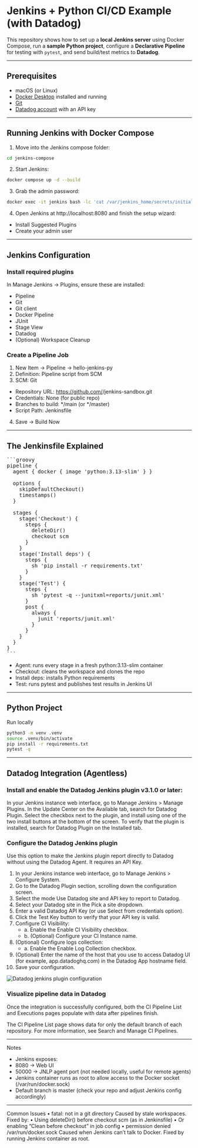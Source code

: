 # Jenkins + Python CI/CD Example (with Datadog)

This repository shows how to set up a **local Jenkins server** using Docker Compose, run a **sample Python project**, configure a **Declarative Pipeline** for testing with `pytest`, and send build/test metrics to **Datadog**.

---

## Prerequisites

- macOS (or Linux)
- [Docker Desktop](https://www.docker.com/products/docker-desktop/) installed and running
- [Git](https://git-scm.com/downloads)
- [Datadog account](https://app.datadoghq.com/) with an API key

---

## Running Jenkins with Docker Compose

1. Move into the Jenkins compose folder:

```bash
cd jenkins-compose
```

2.	Start Jenkins:

```bash
docker compose up -d --build
```

3.	Grab the admin password:

```bash
docker exec -it jenkins bash -lc 'cat /var/jenkins_home/secrets/initialAdminPassword'
```

4.	Open Jenkins at http://localhost:8080 and finish the setup wizard:
- Install Suggested Plugins
- Create your admin user

---

## Jenkins Configuration

### Install required plugins

In Manage Jenkins → Plugins, ensure these are installed:
-	Pipeline
-	Git
-	Git client
-	Docker Pipeline
-	JUnit
- Stage View
- Datadog
-	(Optional) Workspace Cleanup

### Create a Pipeline Job
1.	New Item → Pipeline → hello-jenkins-py
2.	Definition: Pipeline script from SCM
3.	SCM: Git
   - Repository URL: https://github.com/<your-username>/jenkins-sandbox.git
   - Credentials: None (for public repo)
   - Branches to build: */main (or */master)
   - Script Path: Jenkinsfile
4.	Save → Build Now

---

## The Jenkinsfile Explained

<pre markdown="1">
```groovy
pipeline {
  agent { docker { image 'python:3.13-slim' } }

  options {
    skipDefaultCheckout()
    timestamps()
  }

  stages {
    stage('Checkout') {
      steps {
        deleteDir()
        checkout scm
      }
    }
    stage('Install deps') {
      steps {
        sh 'pip install -r requirements.txt'
      }
    }
    stage('Test') {
      steps {
        sh 'pytest -q --junitxml=reports/junit.xml'
      }
      post {
        always {
          junit 'reports/junit.xml'
        }
      }
    }
  }
}
```
</pre>

- Agent: runs every stage in a fresh python:3.13-slim container
- Checkout: cleans the workspace and clones the repo
- Install deps: installs Python requirements
- Test: runs pytest and publishes test results in Jenkins UI

---

## Python Project

Run locally

```bash
python3 -m venv .venv
source .venv/bin/activate
pip install -r requirements.txt
pytest -q
```

---

## Datadog Integration (Agentless)

### Install and enable the Datadog Jenkins plugin v3.1.0 or later:

In your Jenkins instance web interface, go to Manage Jenkins > Manage Plugins.
In the Update Center on the Available tab, search for Datadog Plugin.
Select the checkbox next to the plugin, and install using one of the two install buttons at the bottom of the screen.
To verify that the plugin is installed, search for Datadog Plugin on the Installed tab.

### Configure the Datadog Jenkins plugin

Use this option to make the Jenkins plugin report directly to Datadog without using the Datadog Agent. It requires an API Key.

1. In your Jenkins instance web interface, go to Manage Jenkins > Configure System.
2. Go to the Datadog Plugin section, scrolling down the configuration screen.
3. Select the mode Use Datadog site and API key to report to Datadog.
4. Select your Datadog site in the Pick a site dropdown.
5. Enter a valid Datadog API Key (or use Select from credentials option).
6. Click the Test Key button to verify that your API key is valid.
7. Configure CI Visibility:
   - a. Enable the Enable CI Visibility checkbox.
   - b. (Optional) Configure your CI Instance name.
8. (Optional) Configure logs collection:
   - a. Enable the Enable Log Collection checkbox.
9. (Optional) Enter the name of the host that you use to access Datadog UI (for example, app.datadoghq.com) in the Datadog App hostname field.
10. Save your configuration.

![Datadog jenkins plugin configuration](https://datadog-docs.imgix.net/images/ci/ci-jenkins-plugin-config-agentless-app-hostname.91c692b697d9bdffeb04493e2d1a2e17.png?fit=max&auto=format)

### Visualize pipeline data in Datadog

Once the integration is successfully configured, both the CI Pipeline List and Executions pages populate with data after pipelines finish.

The CI Pipeline List page shows data for only the default branch of each repository. For more information, see Search and Manage CI Pipelines.

---

Notes
- Jenkins exposes:
- 8080 → Web UI
- 50000 → JNLP agent port (not needed locally, useful for remote agents)
- Jenkins container runs as root to allow access to the Docker socket (/var/run/docker.sock)
- Default branch is master (check your repo and adjust Jenkins config accordingly)

---

Common Issues
	•	fatal: not in a git directory
Caused by stale workspaces. Fixed by:
	•	Using deleteDir() before checkout scm (as in Jenkinsfile)
	•	Or enabling “Clean before checkout” in job config
	•	permission denied /var/run/docker.sock
Caused when Jenkins can’t talk to Docker. Fixed by running Jenkins container as root.


